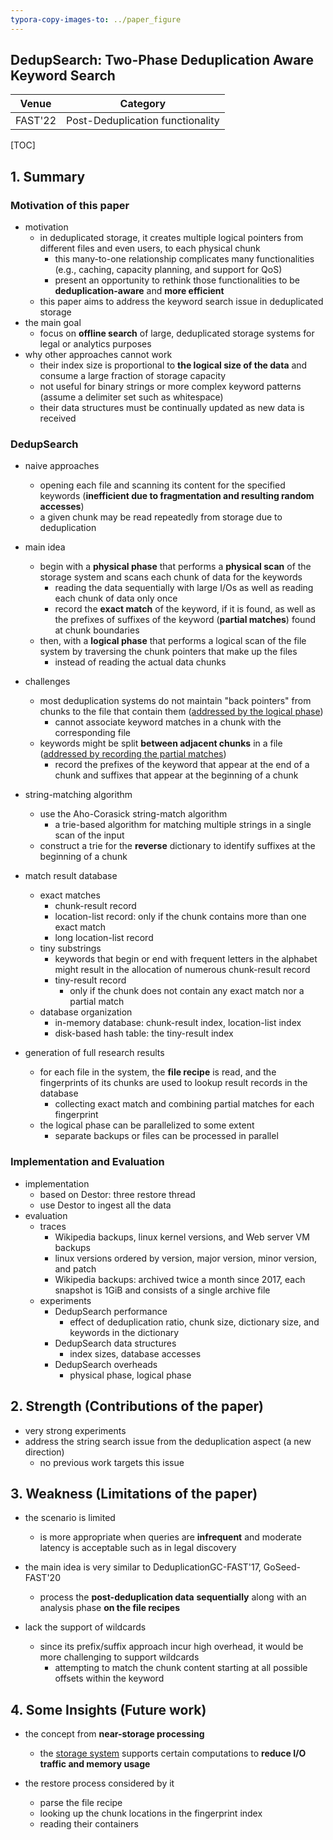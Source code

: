 ```yaml
---
typora-copy-images-to: ../paper_figure
---
```

DedupSearch: Two-Phase Deduplication Aware Keyword Search
------------------------------------------
|           Venue            |       Category       |
| :------------------------: | :------------------: |
| FAST'22 | Post-Deduplication functionality |
[TOC]

## 1. Summary
### Motivation of this paper

- motivation
  - in deduplicated storage, it creates multiple logical pointers from different files and even users, to each physical chunk
    - this many-to-one relationship complicates many functionalities (e.g., caching, capacity planning, and support for QoS)
    - present an opportunity to rethink those functionalities to be **deduplication-aware** and **more efficient**
  - this paper aims to address the keyword search issue in deduplicated storage
- the main goal
  - focus on **offline search** of large, deduplicated storage systems for legal or analytics purposes
- why other approaches cannot work
  - their index size is proportional to **the logical size of the data** and consume a large fraction of storage capacity
  - not useful for binary strings or more complex keyword patterns (assume a delimiter set such as whitespace)
  - their data structures must be continually updated as new data is received

### DedupSearch

- naive approaches
  - opening each file and scanning its content for the specified keywords (**inefficient due to fragmentation and resulting random accesses**)
  - a given chunk may be read repeatedly from storage due to deduplication
- main idea
  - begin with a **physical phase** that performs a **physical scan** of the storage system and scans each chunk of data for the keywords
    - reading the data sequentially with large I/Os as well as reading each chunk of data only once
    - record the **exact match** of the keyword, if it is found, as well as the prefixes of suffixes of the keyword (**partial matches**) found at chunk boundaries
  - then, with a **logical phase** that performs a logical scan of the file system by traversing the chunk pointers that make up the files
    - instead of reading the actual data chunks
- challenges
  - most deduplication systems do not maintain "back pointers" from chunks to the file that contain them (<u>addressed by the logical phase</u>)
    - cannot associate keyword matches in a chunk with the corresponding file
  - keywords might be split **between adjacent chunks** in a file (<u>addressed by recording the partial matches</u>)
    - record the prefixes of the keyword that appear at the end of a chunk and suffixes that appear at the beginning of a chunk

- string-matching algorithm
  - use the Aho-Corasick string-match algorithm
    - a trie-based algorithm for matching multiple strings in a single scan of the input
  - construct a trie for the **reverse** dictionary to identify suffixes at the beginning of a chunk
- match result database
  - exact matches
    - chunk-result record
    - location-list record: only if the chunk contains more than one exact match
    - long location-list record
  - tiny substrings
    - keywords that begin or end with frequent letters in the alphabet might result in the allocation of numerous chunk-result record
    - tiny-result record 
      - only if the chunk does not contain any exact match nor a partial match
  - database organization
    - in-memory database: chunk-result index, location-list index
    - disk-based hash table: the tiny-result index
- generation of full research results
  - for each file in the system, the **file recipe** is read, and the fingerprints of its chunks are used to lookup result records in the database
    - collecting exact match and combining partial matches for each fingerprint
  - the logical phase can be parallelized to some extent
    - separate backups or files can be processed in parallel

### Implementation and Evaluation

- implementation
  - based on Destor: three restore thread
  - use Destor to ingest all the data
- evaluation
  - traces
    - Wikipedia backups, linux kernel versions, and Web server VM backups
    - linux versions ordered by version, major version, minor version, and patch
    - Wikipedia backups: archived twice a month since 2017, each snapshot is 1GiB and consists of a single archive file
  - experiments
    - DedupSearch performance
      - effect of deduplication ratio, chunk size, dictionary size, and keywords in the dictionary
    - DedupSearch data structures
      - index sizes, database accesses
    - DedupSearch overheads
      - physical phase, logical phase

## 2. Strength (Contributions of the paper)

- very strong experiments
- address the string search issue from the deduplication aspect (a new direction)
  - no previous work targets this issue

## 3. Weakness (Limitations of the paper)

- the scenario is limited 
  - is more appropriate when queries are **infrequent** and moderate latency is acceptable such as in legal discovery
- the main idea is very similar to DeduplicationGC-FAST'17, GoSeed-FAST'20
  - process the **post-deduplication data** **sequentially** along with an analysis phase **on the file recipes**

- lack the support of wildcards
  - since its prefix/suffix approach incur high overhead, it would be more challenging to support wildcards
    - attempting to match the chunk content starting at all possible offsets within the keyword

## 4. Some Insights (Future work)

- the concept from **near-storage processing**
  - the <u>storage system</u> supports certain computations to **reduce I/O traffic and memory usage**

- the restore process considered by it
  - parse the file recipe
  - looking up the chunk locations in the fingerprint index
  - reading their containers 